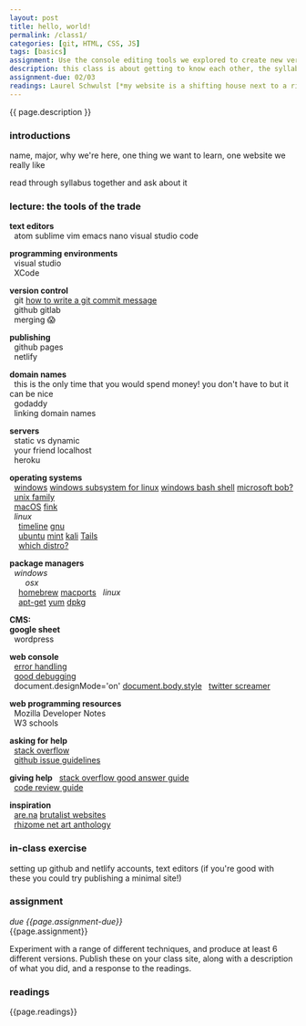 ```yaml
---  
layout: post  
title: hello, world!  
permalink: /class1/  
categories: [git, HTML, CSS, JS]  
tags: [basics]  
assignment: Use the console editing tools we explored to create new versions of websites that you use regularly.
description: this class is about getting to know each other, the syllabus, and to give you some tools that will help you get set up for the rest of the semester. come with thoughts about what you're interested in, what you'd like to get out of your time in the class, and some websites you think are special.
assignment-due: 02/03
readings: Laurel Schwulst [*my website is a shifting house next to a river of knowledge, what could yours be?*](https://thecreativeindependent.com/people/laurel-schwulst-my-website-is-a-shifting-house-next-to-a-river-of-knowledge-what-could-yours-be/)<br>JR Carpenter [*A Handmade Web*](http://luckysoap.com/statements/handmadeweb.html)<br> click through [JODI.org](http://wwwwwwwww.jodi.org)
---  
```


{{ page.description }}

### introductions  
name, major, why we're here, one thing we want to learn, one website we really like  



read through syllabus together and ask about it  

  
### lecture: the tools of the trade  
  
**text editors**  
  atom sublime vim emacs nano visual studio code  
  
**programming environments**  
  visual studio  
  XCode  
  
**version control**  
  git [how to write a git commit message](https://chris.beams.io/posts/git-commit/)  
  github gitlab  
  merging 😱  
  
**publishing**  
  github pages  
  netlify  
  
**domain names**  
  this is the only time that you would spend money! you don't have to but it can be nice  
  godaddy  
  linking domain names  
  
**servers**  
  static vs dynamic  
  your friend localhost  
  heroku  
  
**operating systems**  
  [windows](https://en.wikipedia.org/wiki/Microsoft_Windows) [windows subsystem for linux](https://en.wikipedia.org/wiki/Windows_Subsystem_for_Linux) [windows bash shell](https://www.howtogeek.com/249966/how-to-install-and-use-the-linux-bash-shell-on-windows-10/) [microsoft bob?](https://www.youtube.com/watch?v=5teG6ou8mWU)  
  [unix family](https://en.wikipedia.org/wiki/MacOS#/media/File:Unix_timeline.en.svg)  
  [macOS](https://en.wikipedia.org/wiki/MacOS) [fink](http://www.finkproject.org/doc/users-guide/intro.php?phpLang=en#what)  
  *linux*  
    [timeline](https://upload.wikimedia.org/wikipedia/commons/1/1b/Linux_Distribution_Timeline.svg) [gnu](https://www.gnu.org)  
    [ubuntu](https://ubuntu.com/download) [mint](https://linuxmint.com) [kali](https://www.kali.org) [Tails](https://tails.boum.org)  
    [which distro?](https://www.techradar.com/best/best-linux-distros)  

**package managers**  
  *windows*  
    []()
  *osx*  
    [homebrew](https://brew.sh) [macports](https://www.macports.org)
  *linux*  
    [apt-get](https://www.computerhope.com/unix/apt-get.htm) [yum](https://access.redhat.com/articles/yum-cheat-sheet) [dpkg](https://www.cyberciti.biz/howto/question/linux/dpkg-cheat-sheet.php)  


**CMS:  
google sheet**  
  wordpress  

**web console**  
  [error handling]()  
  [good debugging](https://medium.com/appsflyer/10-tips-for-javascript-debugging-like-a-pro-with-console-7140027eb5f6)  
  document.designMode='on' [document.body.style](https://www.w3schools.com/jsref/dom_obj_style.asp) 
  [twitter screamer](https://twitter.com/bcrypt/status/928036206092439555?s=20)  

**web programming resources**  
  Mozilla Developer Notes  
  W3 schools  

**asking for help**  
  [stack overflow](https://stackoverflow.com/help/how-to-ask)  
  [github issue guidelines](https://github.com/necolas/issue-guidelines/blob/master/CONTRIBUTING.md)  

**giving help**
  [stack overflow good answer guide](https://stackoverflow.com/help/how-to-answer)  
  [code review guide](https://google.github.io/eng-practices/review/reviewer/standard.html)  

**inspiration**  
  [are.na](http://are.na) [brutalist websites](https://brutalistwebsites.com)  
  [rhizome net art anthology](https://anthology.rhizome.org)  

### in-class exercise  
setting up github and netlify accounts, text editors (if you're good with these you could try publishing a minimal site!)  
  
### assignment  
*due {{page.assignment-due}}*<br>
{{page.assignment}}

 Experiment with a range of different techniques, and produce at least 6 different versions. Publish these on your class site, along with a description of what you did, and a response to the readings.

### readings
{{page.readings}}
